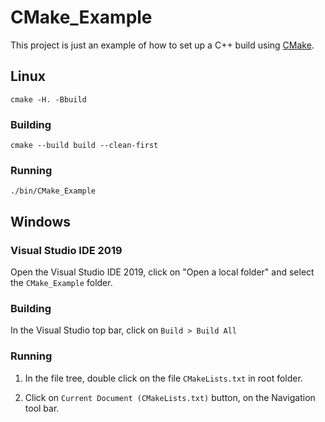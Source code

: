 # CMake_Example

This project is just an example of how to set up a C++ build using [CMake](https://cmake.org/).

## Linux

```
cmake -H. -Bbuild
```

### Building

```
cmake --build build --clean-first
```

### Running

```
./bin/CMake_Example
```

## Windows

### Visual Studio IDE 2019

Open the Visual Studio IDE 2019, click on "Open a local folder" and select the `CMake_Example` folder.

### Building

In the Visual Studio top bar, click on `Build > Build All`

### Running

1. In the file tree, double click on the file `CMakeLists.txt` in root folder.

1. Click on `Current Document (CMakeLists.txt)` button, on the Navigation tool bar.
